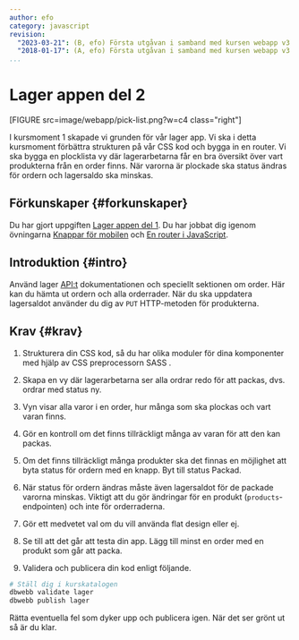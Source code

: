 ```yaml
---
author: efo
category: javascript
revision:
  "2023-03-21": (B, efo) Första utgåvan i samband med kursen webapp v3.
  "2018-01-17": (A, efo) Första utgåvan i samband med kursen webapp v3.
...
```

Lager appen del 2
==================================

[FIGURE src=image/webapp/pick-list.png?w=c4 class="right"]

I kursmoment 1 skapade vi grunden för vår lager app. Vi ska i detta kursmoment förbättra strukturen på vår CSS kod och bygga in en router. Vi ska bygga en plocklista vy där lagerarbetarna får en bra översikt över vart produkterna från en order finns. När varorna är plockade ska status ändras för ordern och lagersaldo ska minskas.



<!--more-->



Förkunskaper {#forkunskaper}
-----------------------

Du har gjort uppgiften [Lager appen del 1](uppgift/lager-appen-del-1). Du har jobbat dig igenom övningarna [Knappar för mobilen](kunskap/knappar-for-mobilen) och [En router i JavaScript](kunskap/en-router-i-javascript).



Introduktion {#intro}
-----------------------

Använd lager [API:t](https://lager.emilfolino.se/v2) dokumentationen och speciellt sektionen om order. Här kan du hämta ut ordern och alla orderrader. När du ska uppdatera lagersaldot använder du dig av `PUT` HTTP-metoden för produkterna.



Krav {#krav}
-----------------------

1. Strukturera din CSS kod, så du har olika moduler för dina komponenter med hjälp av CSS preprocessorn SASS .

1. Skapa en vy där lagerarbetarna ser alla ordrar redo för att packas, dvs. ordrar med status ny.

1. Vyn visar alla varor i en order, hur många som ska plockas och vart varan finns.

1. Gör en kontroll om det finns tillräckligt många av varan för att den kan packas.

1. Om det finns tillräckligt många produkter ska det finnas en möjlighet att byta status för ordern med en knapp. Byt till status Packad.

1. När status för ordern ändras måste även lagersaldot för de packade varorna minskas. Viktigt att du gör ändringar för en produkt (`products`-endpointen) och inte för orderraderna.

1. Gör ett medvetet val om du vill använda flat design eller ej.

1. Se till att det går att testa din app. Lägg till minst en order med en produkt som går att packa.

1. Validera och publicera din kod enligt följande.

```bash
# Ställ dig i kurskatalogen
dbwebb validate lager
dbwebb publish lager
```

Rätta eventuella fel som dyker upp och publicera igen. När det ser grönt ut så är du klar.

